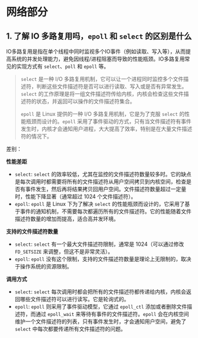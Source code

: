 # 网络部分

## 1. 了解 IO 多路复用吗，`epoll` 和 `select` 的区别是什么

IO多路复用是指在单个线程中同时监视多个IO事件（例如读取、写入等），从而提高系统的并发处理能力，避免因线程/进程阻塞而导致的性能瓶颈。IO多路复用常见的实现方式有 `select`、`poll` 和 `epoll` 等。

> `select` 是一种 I/O 多路复用机制，它可以让一个进程同时监控多个文件描述符，判断这些文件描述符是否可以进行读取、写入或是否有异常发生。`select` 的工作原理是将一组文件描述符传给内核，内核会检查这些文件描述符的状态，并返回可以操作的文件描述符集合。
>
> `epoll` 是 Linux 提供的一种 I/O 多路复用机制，它是为了克服 `select` 的性能瓶颈而设计的。`epoll` 采用了事件驱动的方式，只有当文件描述符有事件发生时，内核才会通知用户进程，大大提高了效率，特别是在大量文件描述符的情况下。

差别：

**性能差距**

- `select`: `select` 的效率较低，尤其在监控的文件描述符数量较多时。它的缺点是每次调用时都需要将所有的文件描述符从用户空间拷贝到内核空间，检查是否有事件发生，然后再将结果拷贝回用户空间。文件描述符数量超过一定量时，性能下降显著（通常超过 1024 个文件描述符）。
- `epoll`: `epoll` 是 Linux 下为了解决 `select` 的性能瓶颈而设计的，它采用了基于事件的通知机制，不需要每次都遍历所有的文件描述符。它的性能随着文件描述符数量的增加而提高，适合高并发环境。

**支持的文件描述符数量**

- `select`: `select` 有一个最大文件描述符限制，通常是 1024（可以通过修改 `FD_SETSIZE` 来调整，但这不是非常灵活）。
- `epoll`: `epoll` 没有这个限制，支持的文件描述符数量是理论上无限制的，取决于操作系统的资源限制。

**调用方式**

- `select`: `select` 每次调用时都会把所有的文件描述符都传递给内核，内核会返回哪些文件描述符可以进行读写。它是轮询式的。
- `epoll`: `epoll` 则采用了事件驱动模型，它通过 `epoll_ctl` 添加或者删除文件描述符，而通过 `epoll_wait` 来等待有事件的文件描述符。`epoll` 会在内核空间维护一个文件描述符的列表，只有事件发生时，才会通知用户空间，避免了 `select` 中每次都要传递所有文件描述符的问题。

